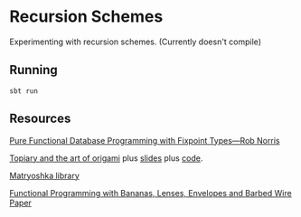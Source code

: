 # Recursion Schemes

Experimenting with recursion schemes. (Currently doesn't compile)

## Running

```
sbt run
```

## Resources
[Pure Functional Database Programming with Fixpoint Types—Rob Norris](https://www.youtube.com/watch?v=7xSfLPD6tiQ)

[Topiary and the art of origami](https://skillsmatter.com/skillscasts/10959-topiary-and-the-art-of-origami) plus
[slides](http://slides.com/zainabali_/topiary_and_the_art_of_origami#/0/16) plus [code](https://github.com/zainab-ali/titanic).

[Matryoshka library](https://github.com/slamdata/matryoshka)

[Functional Programming with Bananas, Lenses, Envelopes and Barbed Wire Paper](http://citeseerx.ist.psu.edu/viewdoc/summary?doi=10.1.1.41.125)
